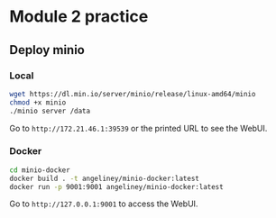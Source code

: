 # Module 2 practice 

## Deploy minio
### Local
```sh
wget https://dl.min.io/server/minio/release/linux-amd64/minio
chmod +x minio
./minio server /data
```
Go to `http://172.21.46.1:39539` or the printed URL to see the WebUI.

### Docker
```sh
cd minio-docker
docker build . -t angeliney/minio-docker:latest
docker run -p 9001:9001 angeliney/minio-docker:latest
```
Go to `http://127.0.0.1:9001` to access the WebUI.